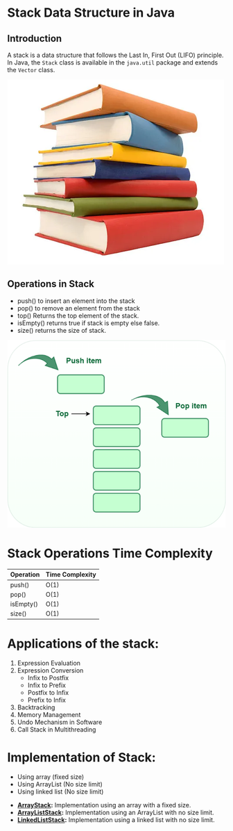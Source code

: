 # Stack Data Structure in Java

## Introduction

A stack is a data structure that follows the Last In, First Out (LIFO) principle. In Java, the `Stack` class is available in the `java.util` package and extends the `Vector` class.

![img.png](img.png)
## Operations in Stack

* push() to insert an element into the stack
* pop() to remove an element from the stack
* top() Returns the top element of the stack.
* isEmpty() returns true if stack is empty else false.
* size() returns the size of stack.

![img_1.png](img_1.png)

# Stack Operations Time Complexity

| Operation  | Time Complexity |
|------------|-----------------|
| push()     | O(1)            |
| pop()      | O(1)            |
| isEmpty()  | O(1)            |
| size()     | O(1)            |

# Applications of the stack:
1. Expression Evaluation
2. Expression Conversion
   - Infix to Postfix
   - Infix to Prefix
   - Postfix to Infix
   - Prefix to Infix
3. Backtracking
4. Memory Management
5. Undo Mechanism in Software
6. Call Stack in Multithreading

# Implementation of Stack:
* Using array (fixed size)
* Using ArrayList (No size limit)
* Using linked list (No size limit)

- **[ArrayStack](src/array/ArrayStack.java):** Implementation using an array with a fixed size.
- **[ArrayListStack](src/arraylist/Stack_ArrayList.java):** Implementation using an ArrayList with no size limit.
- **[LinkedListStack](src/linkedlist/Stack_LinkedList.java):** Implementation using a linked list with no size limit.
